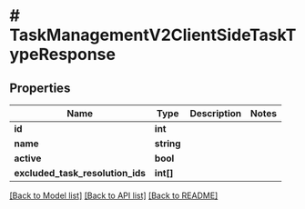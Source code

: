 # # TaskManagementV2ClientSideTaskTypeResponse

## Properties

Name | Type | Description | Notes
------------ | ------------- | ------------- | -------------
**id** | **int** |  |
**name** | **string** |  |
**active** | **bool** |  |
**excluded_task_resolution_ids** | **int[]** |  |

[[Back to Model list]](../../README.md#models) [[Back to API list]](../../README.md#endpoints) [[Back to README]](../../README.md)
